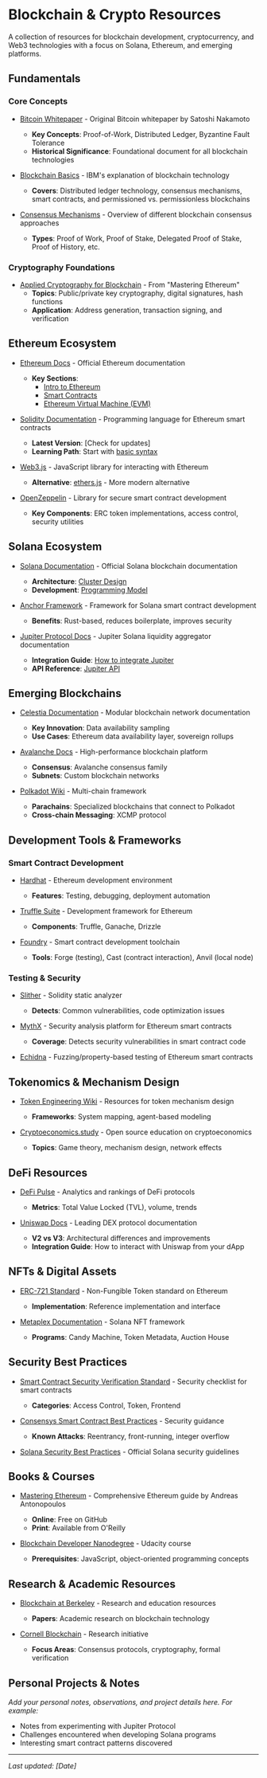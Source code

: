 # Blockchain & Crypto Resources

A collection of resources for blockchain development, cryptocurrency, and Web3 technologies with a focus on Solana, Ethereum, and emerging platforms.

## Fundamentals

### Core Concepts

- [Bitcoin Whitepaper](https://bitcoin.org/bitcoin.pdf) - Original Bitcoin whitepaper by Satoshi Nakamoto
  - **Key Concepts**: Proof-of-Work, Distributed Ledger, Byzantine Fault Tolerance
  - **Historical Significance**: Foundational document for all blockchain technologies

- [Blockchain Basics](https://www.ibm.com/topics/blockchain) - IBM's explanation of blockchain technology
  - **Covers**: Distributed ledger technology, consensus mechanisms, smart contracts, and permissioned vs. permissionless blockchains

- [Consensus Mechanisms](https://ethereum.org/en/developers/docs/consensus-mechanisms/) - Overview of different blockchain consensus approaches
  - **Types**: Proof of Work, Proof of Stake, Delegated Proof of Stake, Proof of History, etc.

### Cryptography Foundations

- [Applied Cryptography for Blockchain](https://github.com/ethereumbook/ethereumbook/blob/develop/09keys-addresses.asciidoc) - From "Mastering Ethereum"
  - **Topics**: Public/private key cryptography, digital signatures, hash functions
  - **Application**: Address generation, transaction signing, and verification

## Ethereum Ecosystem

- [Ethereum Docs](https://ethereum.org/en/developers/docs/) - Official Ethereum documentation
  - **Key Sections**: 
    - [Intro to Ethereum](https://ethereum.org/en/developers/docs/intro-to-ethereum/)
    - [Smart Contracts](https://ethereum.org/en/developers/docs/smart-contracts/)
    - [Ethereum Virtual Machine (EVM)](https://ethereum.org/en/developers/docs/evm/)

- [Solidity Documentation](https://docs.soliditylang.org/) - Programming language for Ethereum smart contracts
  - **Latest Version**: [Check for updates]
  - **Learning Path**: Start with [basic syntax](https://docs.soliditylang.org/en/latest/introduction-to-smart-contracts.html)

- [Web3.js](https://web3js.readthedocs.io/) - JavaScript library for interacting with Ethereum
  - **Alternative**: [ethers.js](https://docs.ethers.io/) - More modern alternative

- [OpenZeppelin](https://docs.openzeppelin.com/) - Library for secure smart contract development
  - **Key Components**: ERC token implementations, access control, security utilities

## Solana Ecosystem

- [Solana Documentation](https://docs.solana.com/) - Official Solana blockchain documentation
  - **Architecture**: [Cluster Design](https://docs.solana.com/cluster/overview)
  - **Development**: [Programming Model](https://docs.solana.com/developing/programming-model/overview)

- [Anchor Framework](https://www.anchor-lang.com/) - Framework for Solana smart contract development
  - **Benefits**: Rust-based, reduces boilerplate, improves security

- [Jupiter Protocol Docs](https://station.jup.ag/docs) - Jupiter Solana liquidity aggregator documentation
  - **Integration Guide**: [How to integrate Jupiter](https://station.jup.ag/docs/get-started/integrate-jupiter)
  - **API Reference**: [Jupiter API](https://station.jup.ag/docs/apis/swap-api)

## Emerging Blockchains

- [Celestia Documentation](https://docs.celestia.org/) - Modular blockchain network documentation
  - **Key Innovation**: Data availability sampling
  - **Use Cases**: Ethereum data availability layer, sovereign rollups

- [Avalanche Docs](https://docs.avax.network/) - High-performance blockchain platform
  - **Consensus**: Avalanche consensus family
  - **Subnets**: Custom blockchain networks

- [Polkadot Wiki](https://wiki.polkadot.network/) - Multi-chain framework
  - **Parachains**: Specialized blockchains that connect to Polkadot
  - **Cross-chain Messaging**: XCMP protocol

## Development Tools & Frameworks

### Smart Contract Development

- [Hardhat](https://hardhat.org/getting-started/) - Ethereum development environment
  - **Features**: Testing, debugging, deployment automation

- [Truffle Suite](https://trufflesuite.com/docs/truffle/) - Development framework for Ethereum
  - **Components**: Truffle, Ganache, Drizzle

- [Foundry](https://book.getfoundry.sh/) - Smart contract development toolchain
  - **Tools**: Forge (testing), Cast (contract interaction), Anvil (local node)

### Testing & Security

- [Slither](https://github.com/crytic/slither) - Solidity static analyzer
  - **Detects**: Common vulnerabilities, code optimization issues

- [MythX](https://mythx.io/) - Security analysis platform for Ethereum smart contracts
  - **Coverage**: Detects security vulnerabilities in smart contract code

- [Echidna](https://github.com/crytic/echidna) - Fuzzing/property-based testing of Ethereum smart contracts

## Tokenomics & Mechanism Design

- [Token Engineering Wiki](https://token-engineering-commons.github.io/tec-handbook/) - Resources for token mechanism design
  - **Frameworks**: System mapping, agent-based modeling

- [Cryptoeconomics.study](https://cryptoeconomics.study/) - Open source education on cryptoeconomics
  - **Topics**: Game theory, mechanism design, network effects

## DeFi Resources

- [DeFi Pulse](https://www.defipulse.com/) - Analytics and rankings of DeFi protocols
  - **Metrics**: Total Value Locked (TVL), volume, trends

- [Uniswap Docs](https://docs.uniswap.org/) - Leading DEX protocol documentation
  - **V2 vs V3**: Architectural differences and improvements
  - **Integration Guide**: How to interact with Uniswap from your dApp

## NFTs & Digital Assets

- [ERC-721 Standard](https://eips.ethereum.org/EIPS/eip-721) - Non-Fungible Token standard on Ethereum
  - **Implementation**: Reference implementation and interface

- [Metaplex Documentation](https://docs.metaplex.com/) - Solana NFT framework
  - **Programs**: Candy Machine, Token Metadata, Auction House

## Security Best Practices

- [Smart Contract Security Verification Standard](https://github.com/securing/SCSVS) - Security checklist for smart contracts
  - **Categories**: Access Control, Token, Frontend

- [Consensys Smart Contract Best Practices](https://consensys.github.io/smart-contract-best-practices/) - Security guidance
  - **Known Attacks**: Reentrancy, front-running, integer overflow

- [Solana Security Best Practices](https://docs.solana.com/developing/security-guidelines) - Official Solana security guidelines

## Books & Courses

- [Mastering Ethereum](https://github.com/ethereumbook/ethereumbook) - Comprehensive Ethereum guide by Andreas Antonopoulos
  - **Online**: Free on GitHub
  - **Print**: Available from O'Reilly

- [Blockchain Developer Nanodegree](https://www.udacity.com/course/blockchain-developer-nanodegree--nd1309) - Udacity course
  - **Prerequisites**: JavaScript, object-oriented programming concepts

## Research & Academic Resources

- [Blockchain at Berkeley](https://blockchain.berkeley.edu/resources/) - Research and education resources
  - **Papers**: Academic research on blockchain technology

- [Cornell Blockchain](https://www.research.cornell.edu/research/blockchain-research-initiative) - Research initiative
  - **Focus Areas**: Consensus protocols, cryptography, formal verification

## Personal Projects & Notes

*Add your personal notes, observations, and project details here. For example:*

- Notes from experimenting with Jupiter Protocol
- Challenges encountered when developing Solana programs
- Interesting smart contract patterns discovered

---

*Last updated: [Date]*